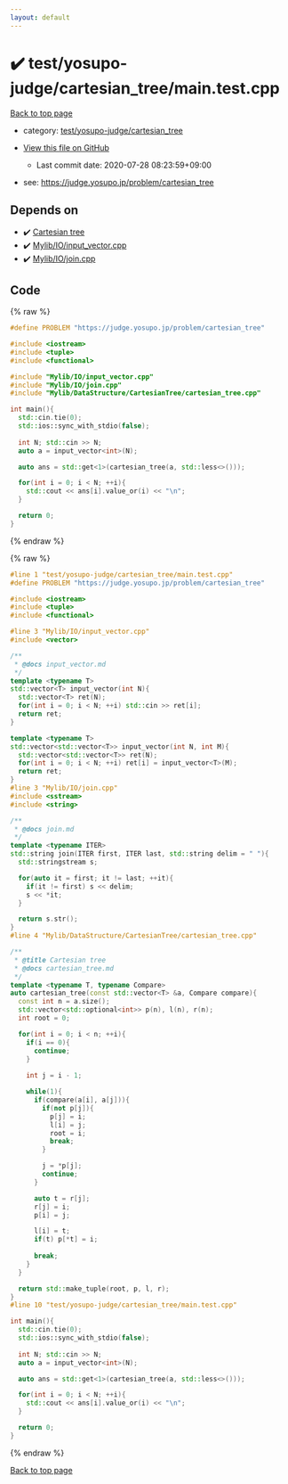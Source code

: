 ```yaml
---
layout: default
---
```


<!-- mathjax config similar to math.stackexchange -->
<script type="text/javascript" async
  src="https://cdnjs.cloudflare.com/ajax/libs/mathjax/2.7.5/MathJax.js?config=TeX-MML-AM_CHTML">
</script>
<script type="text/x-mathjax-config">
  MathJax.Hub.Config({
    TeX: { equationNumbers: { autoNumber: "AMS" }},
    tex2jax: {
      inlineMath: [ ['$','$'] ],
      processEscapes: true
    },
    "HTML-CSS": { matchFontHeight: false },
    displayAlign: "left",
    displayIndent: "2em"
  });
</script>

<script type="text/javascript" src="https://cdnjs.cloudflare.com/ajax/libs/jquery/3.4.1/jquery.min.js"></script>
<script src="https://cdn.jsdelivr.net/npm/jquery-balloon-js@1.1.2/jquery.balloon.min.js" integrity="sha256-ZEYs9VrgAeNuPvs15E39OsyOJaIkXEEt10fzxJ20+2I=" crossorigin="anonymous"></script>
<script type="text/javascript" src="../../../../assets/js/copy-button.js"></script>
<link rel="stylesheet" href="../../../../assets/css/copy-button.css" />


# :heavy_check_mark: test/yosupo-judge/cartesian_tree/main.test.cpp

<a href="../../../../index.html">Back to top page</a>

* category: <a href="../../../../index.html#31920c7695bb8892c8a9f6ce31237986">test/yosupo-judge/cartesian_tree</a>
* <a href="{{ site.github.repository_url }}/blob/master/test/yosupo-judge/cartesian_tree/main.test.cpp">View this file on GitHub</a>
    - Last commit date: 2020-07-28 08:23:59+09:00


* see: <a href="https://judge.yosupo.jp/problem/cartesian_tree">https://judge.yosupo.jp/problem/cartesian_tree</a>


## Depends on

* :heavy_check_mark: <a href="../../../../library/Mylib/DataStructure/CartesianTree/cartesian_tree.cpp.html">Cartesian tree</a>
* :heavy_check_mark: <a href="../../../../library/Mylib/IO/input_vector.cpp.html">Mylib/IO/input_vector.cpp</a>
* :heavy_check_mark: <a href="../../../../library/Mylib/IO/join.cpp.html">Mylib/IO/join.cpp</a>


## Code

<a id="unbundled"></a>
{% raw %}
```cpp
#define PROBLEM "https://judge.yosupo.jp/problem/cartesian_tree"

#include <iostream>
#include <tuple>
#include <functional>

#include "Mylib/IO/input_vector.cpp"
#include "Mylib/IO/join.cpp"
#include "Mylib/DataStructure/CartesianTree/cartesian_tree.cpp"

int main(){
  std::cin.tie(0);
  std::ios::sync_with_stdio(false);
  
  int N; std::cin >> N;
  auto a = input_vector<int>(N);

  auto ans = std::get<1>(cartesian_tree(a, std::less<>()));

  for(int i = 0; i < N; ++i){
    std::cout << ans[i].value_or(i) << "\n";
  }

  return 0;
}

```
{% endraw %}

<a id="bundled"></a>
{% raw %}
```cpp
#line 1 "test/yosupo-judge/cartesian_tree/main.test.cpp"
#define PROBLEM "https://judge.yosupo.jp/problem/cartesian_tree"

#include <iostream>
#include <tuple>
#include <functional>

#line 3 "Mylib/IO/input_vector.cpp"
#include <vector>

/**
 * @docs input_vector.md
 */
template <typename T>
std::vector<T> input_vector(int N){
  std::vector<T> ret(N);
  for(int i = 0; i < N; ++i) std::cin >> ret[i];
  return ret;
}

template <typename T>
std::vector<std::vector<T>> input_vector(int N, int M){
  std::vector<std::vector<T>> ret(N);
  for(int i = 0; i < N; ++i) ret[i] = input_vector<T>(M);
  return ret;
}
#line 3 "Mylib/IO/join.cpp"
#include <sstream>
#include <string>

/**
 * @docs join.md
 */
template <typename ITER>
std::string join(ITER first, ITER last, std::string delim = " "){
  std::stringstream s;

  for(auto it = first; it != last; ++it){
    if(it != first) s << delim;
    s << *it;
  }

  return s.str();
}
#line 4 "Mylib/DataStructure/CartesianTree/cartesian_tree.cpp"

/**
 * @title Cartesian tree
 * @docs cartesian_tree.md
 */
template <typename T, typename Compare>
auto cartesian_tree(const std::vector<T> &a, Compare compare){
  const int n = a.size();
  std::vector<std::optional<int>> p(n), l(n), r(n);
  int root = 0;

  for(int i = 0; i < n; ++i){
    if(i == 0){
      continue;
    }
    
    int j = i - 1;

    while(1){
      if(compare(a[i], a[j])){
        if(not p[j]){
          p[j] = i;
          l[i] = j;
          root = i;
          break;
        }

        j = *p[j];
        continue;
      }

      auto t = r[j];
      r[j] = i;
      p[i] = j;

      l[i] = t;
      if(t) p[*t] = i;
      
      break;
    }
  }

  return std::make_tuple(root, p, l, r);
}
#line 10 "test/yosupo-judge/cartesian_tree/main.test.cpp"

int main(){
  std::cin.tie(0);
  std::ios::sync_with_stdio(false);
  
  int N; std::cin >> N;
  auto a = input_vector<int>(N);

  auto ans = std::get<1>(cartesian_tree(a, std::less<>()));

  for(int i = 0; i < N; ++i){
    std::cout << ans[i].value_or(i) << "\n";
  }

  return 0;
}

```
{% endraw %}

<a href="../../../../index.html">Back to top page</a>

